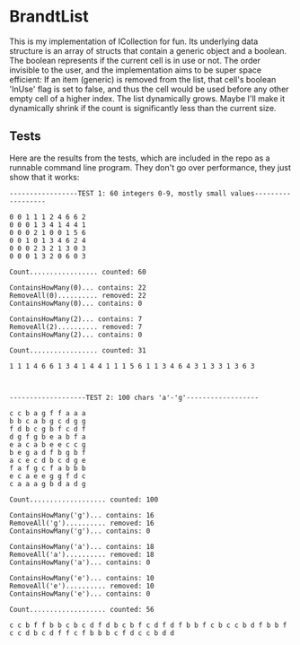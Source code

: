 # BrandtList

This is my implementation of ICollection<T> for fun. 
Its underlying data structure is an array of structs that contain a generic object and a boolean. The boolean represents if the current cell is in use or not.
The order invisible to the user, and the implementation aims to be super space efficient: 
If an item (generic) is removed from the list, that cell's boolean 'InUse' flag is set to false, and thus the cell would be used before any other empty cell of a higher index. 
The list dynamically grows. Maybe I'll make it dynamically shrink if the count is significantly less than the current size.

## Tests
Here are the results from the tests, which are included in the repo as a runnable command line program. They don't go over performance, they just show that it works:
```
-----------------TEST 1: 60 integers 0-9, mostly small values------------------

0 0 1 1 1 2 4 6 6 2
0 0 0 1 3 4 1 4 4 1
0 0 0 2 1 0 0 1 5 6
0 0 1 0 1 3 4 6 2 4
0 0 0 2 3 2 1 3 0 3
0 0 0 1 3 2 0 6 0 3

Count................. counted: 60

ContainsHowMany(0)... contains: 22
RemoveAll(0).......... removed: 22
ContainsHowMany(0)... contains: 0

ContainsHowMany(2)... contains: 7
RemoveAll(2).......... removed: 7
ContainsHowMany(2)... contains: 0

Count................. counted: 31

1 1 1 4 6 6 1 3 4 1 4 4 1 1 1 5 6 1 1 3 4 6 4 3 1 3 3 1 3 6 3



-------------------TEST 2: 100 chars 'a'-'g'------------------

c c b a g f f a a a
b b c a b g c d g g
f d b c g b f c d f
d g f g b e a b f a
e a c a b e e c c g
b e g a d f b g b f
a c e c d b c d g e
f a f g c f a b b b
e c a e e g g f d c
c a a a g b d a d g

Count................... counted: 100

ContainsHowMany('g')... contains: 16
RemoveAll('g').......... removed: 16
ContainsHowMany('g')... contains: 0

ContainsHowMany('a')... contains: 18
RemoveAll('a').......... removed: 18
ContainsHowMany('a')... contains: 0

ContainsHowMany('e')... contains: 10
RemoveAll('e').......... removed: 10
ContainsHowMany('e')... contains: 0

Count................... counted: 56

c c b f f b b c b c d f d b c b f c d f d f b b f c b c c b d f b b f c c d b c d f f c f b b b c f d c c b d d
```